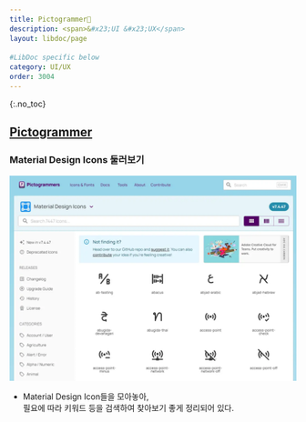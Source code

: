 ```yaml
---
title: Pictogrammer🔗
description: <span>&#x23;UI &#x23;UX</span>
layout: libdoc/page

#LibDoc specific below
category: UI/UX
order: 3004
---
```

{:.no_toc}

## [Pictogrammer](https://pictogrammers.com/library/mdi/)
### Material Design Icons 둘러보기

![](/assets/docs/3000_Uiux/3004/1.webp)

* Material Design Icon들을 모아놓아,<br/>
필요에 따라 키워드 등을 검색하여 찾아보기 좋게 정리되어 있다.